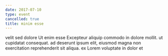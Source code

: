 ```yaml
---
date: 2017-07-10
type: event
cancelled: true
title: minim esse
---
```

velit sed dolore Ut enim esse Excepteur aliquip commodo in dolore mollit. ut cupidatat consequat. ad deserunt ipsum elit, eiusmod magna non exercitation reprehenderit sit aliqua. ex Lorem voluptate in dolor et